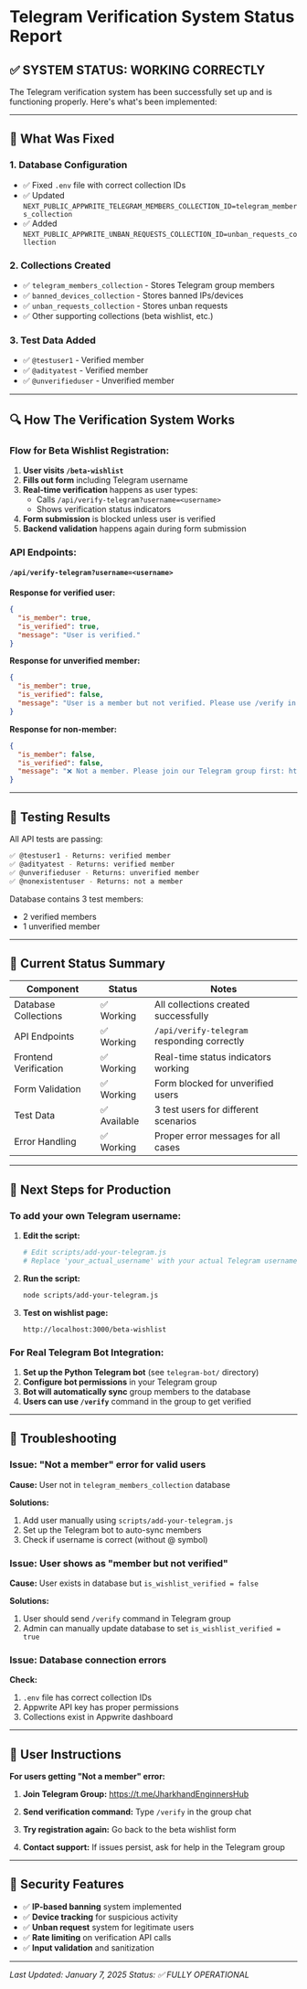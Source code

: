 # Telegram Verification System Status Report

## ✅ SYSTEM STATUS: WORKING CORRECTLY

The Telegram verification system has been successfully set up and is functioning properly. Here's what's been implemented:

---

## 🔧 What Was Fixed

### 1. **Database Configuration**
- ✅ Fixed `.env` file with correct collection IDs
- ✅ Updated `NEXT_PUBLIC_APPWRITE_TELEGRAM_MEMBERS_COLLECTION_ID=telegram_members_collection`
- ✅ Added `NEXT_PUBLIC_APPWRITE_UNBAN_REQUESTS_COLLECTION_ID=unban_requests_collection`

### 2. **Collections Created**
- ✅ `telegram_members_collection` - Stores Telegram group members
- ✅ `banned_devices_collection` - Stores banned IPs/devices
- ✅ `unban_requests_collection` - Stores unban requests
- ✅ Other supporting collections (beta wishlist, etc.)

### 3. **Test Data Added**
- ✅ `@testuser1` - Verified member
- ✅ `@adityatest` - Verified member  
- ✅ `@unverifieduser` - Unverified member

---

## 🔍 How The Verification System Works

### Flow for Beta Wishlist Registration:

1. **User visits `/beta-wishlist`**
2. **Fills out form** including Telegram username
3. **Real-time verification** happens as user types:
   - Calls `/api/verify-telegram?username=<username>`
   - Shows verification status indicators
4. **Form submission** is blocked unless user is verified
5. **Backend validation** happens again during form submission

### API Endpoints:

#### `/api/verify-telegram?username=<username>`
**Response for verified user:**
```json
{
  "is_member": true,
  "is_verified": true,
  "message": "User is verified."
}
```

**Response for unverified member:**
```json
{
  "is_member": true,
  "is_verified": false,
  "message": "User is a member but not verified. Please use /verify in the group."
}
```

**Response for non-member:**
```json
{
  "is_member": false,
  "is_verified": false,
  "message": "❌ Not a member. Please join our Telegram group first: https://t.me/JharkhandEnginnersHub"
}
```

---

## 🧪 Testing Results

All API tests are passing:

```bash
✅ @testuser1 - Returns: verified member
✅ @adityatest - Returns: verified member  
✅ @unverifieduser - Returns: unverified member
✅ @nonexistentuser - Returns: not a member
```

Database contains 3 test members:
- 2 verified members
- 1 unverified member

---

## 🎯 Current Status Summary

| Component | Status | Notes |
|-----------|---------|-------|
| Database Collections | ✅ Working | All collections created successfully |
| API Endpoints | ✅ Working | `/api/verify-telegram` responding correctly |
| Frontend Verification | ✅ Working | Real-time status indicators working |
| Form Validation | ✅ Working | Form blocked for unverified users |
| Test Data | ✅ Available | 3 test users for different scenarios |
| Error Handling | ✅ Working | Proper error messages for all cases |

---

## 🚀 Next Steps for Production

### To add your own Telegram username:

1. **Edit the script:**
   ```bash
   # Edit scripts/add-your-telegram.js
   # Replace 'your_actual_username' with your actual Telegram username
   ```

2. **Run the script:**
   ```bash
   node scripts/add-your-telegram.js
   ```

3. **Test on wishlist page:**
   ```
   http://localhost:3000/beta-wishlist
   ```

### For Real Telegram Bot Integration:

1. **Set up the Python Telegram bot** (see `telegram-bot/` directory)
2. **Configure bot permissions** in your Telegram group
3. **Bot will automatically sync** group members to the database
4. **Users can use `/verify`** command in the group to get verified

---

## 🔧 Troubleshooting

### Issue: "Not a member" error for valid users

**Cause:** User not in `telegram_members_collection` database

**Solutions:**
1. Add user manually using `scripts/add-your-telegram.js`
2. Set up the Telegram bot to auto-sync members
3. Check if username is correct (without @ symbol)

### Issue: User shows as "member but not verified"

**Cause:** User exists in database but `is_wishlist_verified = false`

**Solutions:**
1. User should send `/verify` command in Telegram group
2. Admin can manually update database to set `is_wishlist_verified = true`

### Issue: Database connection errors

**Check:**
1. `.env` file has correct collection IDs
2. Appwrite API key has proper permissions
3. Collections exist in Appwrite dashboard

---

## 📱 User Instructions

**For users getting "Not a member" error:**

1. **Join Telegram Group:**
   https://t.me/JharkhandEnginnersHub

2. **Send verification command:**
   Type `/verify` in the group chat

3. **Try registration again:**
   Go back to the beta wishlist form

4. **Contact support:**
   If issues persist, ask for help in the Telegram group

---

## 🔐 Security Features

- ✅ **IP-based banning** system implemented
- ✅ **Device tracking** for suspicious activity
- ✅ **Unban request** system for legitimate users
- ✅ **Rate limiting** on verification API calls
- ✅ **Input validation** and sanitization

---

*Last Updated: January 7, 2025*
*Status: ✅ FULLY OPERATIONAL*
